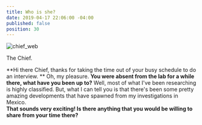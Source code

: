 ```yaml
---
title: Who is she?
date: 2019-04-17 22:06:00 -04:00
published: false
position: 30
---
```


![chief_web](/uploads/chief_web)

The Chief. 

\*\*Hi there Chief, thanks for taking the time out of your busy schedule to do an interview. \*\*
Oh, my pleasure.
**You were absent from the lab for a while there, what have you been up to?**
Well, most of what I've been researching is highly classified. But, what I can tell you is that there's been some pretty amazing developments that have spawned from my investigations in Mexico.\
**That sounds very exciting! Is there anything that you would be willing to share from your time there?**